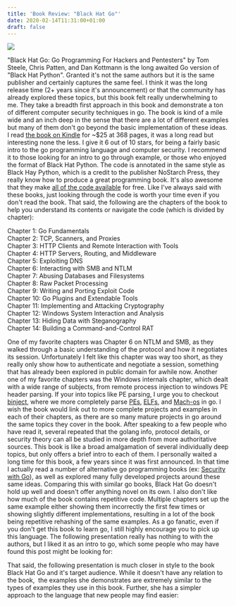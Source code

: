 ```yaml
---
title: 'Book Review: "Black Hat Go"'
date: 2020-02-14T11:31:00+01:00
draft: false
---
```


[![](https://1.bp.blogspot.com/-hpkJtjc7zWs/XkJsni-tbiI/AAAAAAAALTM/zZaTqNHdjdcfnbKqwgC6jF7wO-0LzD9XQCLcBGAsYHQ/s640/black_hat_go.jpg)](https://1.bp.blogspot.com/-hpkJtjc7zWs/XkJsni-tbiI/AAAAAAAALTM/zZaTqNHdjdcfnbKqwgC6jF7wO-0LzD9XQCLcBGAsYHQ/s1600/black_hat_go.jpg)

"Black Hat Go: Go Programming For Hackers and Pentesters" by Tom Steele, Chris Patten, and Dan Kottmann is the long awaited Go version of "Black Hat Python". Granted it's not the same authors but it is the same publisher and certainly captures the same feel. I think it was the long release time (2+ years since it's announcement) or that the community has already explored these topics, but this book felt really underwhelming to me. They take a breadth first approach in this book and demonstrate a ton of different computer security techniques in go. The book is kind of a mile wide and an inch deep in the sense that there are a lot of different examples but many of them don't go beyond the basic implementation of these ideas. I read [the book on Kindle](https://www.amazon.com/Black-Hat-Go-Programming-Pentesters-ebook/dp/B073NPY29N) for ~$25 at 368 pages, it was a long read but interesting none the less. I give it 6 out of 10 stars, for being a fairly basic intro to the go programming language and computer security. I recommend it to those looking for an intro to go through example, or those who enjoyed the format of Black Hat Python. The code is annotated in the same style as Black Hay Python, which is a credit to the publisher NoStarch Press, they really know how to produce a great programming book. It's also awesome that they make [all of the code available](https://github.com/blackhat-go/bhg) for free. Like I've always said with these books, just looking through the code is worth your time even if you don't read the book. That said, the following are the chapters of the book to help you understand its contents or navigate the code (which is divided by chapter):  
  
Chapter 1: Go Fundamentals  
Chapter 2: TCP, Scanners, and Proxies  
Chapter 3: HTTP Clients and Remote Interaction with Tools  
Chapter 4: HTTP Servers, Routing, and Middleware  
Chapter 5: Exploiting DNS  
Chapter 6: Interacting with SMB and NTLM  
Chapter 7: Abusing Databases and Filesystems  
Chapter 8: Raw Packet Processing  
Chapter 9: Writing and Porting Exploit Code  
Chapter 10: Go Plugins and Extendable Tools  
Chapter 11: Implementing and Attacking Cryptography  
Chapter 12: Windows System Interaction and Analysis  
Chapter 13: Hiding Data with Steganography  
Chapter 14: Building a Command-and-Control RAT  
  
One of my favorite chapters was Chapter 6 on NTLM and SMB, as they walked through a basic understanding of the protocol and how it negotiates its session. Unfortunately I felt like this chapter was way too short, as they really only show how to authenticate and negotiate a session, something that has already been explored in public domain for awhile now. Another one of my favorite chapters was the Windows internals chapter, which dealt with a wide range of subjects, from remote process injection to windows PE header parsing. If your into topics like PE parsing, I urge you to checkout [binject](https://github.com/Binject/binjection/), where we more completely parse [PEs](https://github.com/Binject/debug/blob/master/pe/write.go), [ELFs](https://github.com/Binject/debug/blob/master/elf/write.go), and [Mach-os](https://github.com/Binject/debug/blob/master/macho/write.go) in go. I wish the book would link out to more complete projects and examples in each of their chapters, as there are so many mature projects in go around the same topics they cover in the book. After speaking to a few people who have read it, several repeated that the golang info, protocol details, or security theory can all be studied in more depth from more authoritative sources. This book is like a broad amalgamation of several individually deep topics, but only offers a brief intro to each of them. I personally waited a long time for this book, a few years since it was first announced. In that time I actually read a number of alternative go programming books (ex: [Security with Go](http://lockboxx.blogspot.com/2018/03/book-review-security-with-go.html)), as well as explored many fully developed projects around these same ideas. Comparing this with similar go books, Black Hat Go doesn't hold up well and doesn't offer anything novel on its own. I also don't like how much of the book contains repetitive code. Multiple chapters set up the same example either showing them incorrectly the first few times or showing slightly different implementations, resulting in a lot of the book being repetitive rehashing of the same examples. As a go fanatic, even if you don't get this book to learn go, I still highly encourage you to pick up this language. The following presentation really has nothing to with the authors, but I liked it as an intro to go, which some people who may have found this post might be looking for:  
  

  
That said, the following presentation is much closer in style to the book Black Hat Go and it's target audience. While it doesn't have any relation to the book,  the examples she demonstrates are extremely similar to the types of examples they use in this book. Further, she has a simpler approach to the language that new people may find easier: